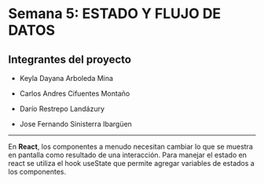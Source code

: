 # Semana 5: ESTADO Y FLUJO DE DATOS


## Integrantes del proyecto 

- Keyla Dayana Arboleda Mina 

- Carlos Andres Cifuentes Montaño

- Darío Restrepo Landázury

- Jose Fernando Sinisterra Ibargüen 

---

En **React**, los componentes a menudo necesitan cambiar lo que se muestra en pantalla como resultado de una interacción. Para manejar el estado en react se utiliza el hook useState que permite agregar variables de estados a los componentes. 
